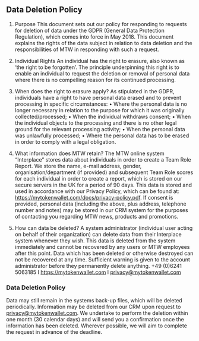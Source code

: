 ## Data Deletion Policy

1. Purpose
This document sets out our policy for responding to requests for deletion of data under the
GDPR (General Data Protection Regulation), which comes into force in May 2018. This
document explains the rights of the data subject in relation to data deletion and the
responsibilities of MTW in responding with such a request.

2. Individual Rights
An individual has the right to erasure, also known as ‘the right to be forgotten’. The principle
underpinning this right is to enable an individual to request the deletion or removal of
personal data where there is no compelling reason for its continued processing.

3. When does the right to erasure apply?
As stipulated in the GDPR, individuals have a right to have personal data erased and to prevent
processing in specific circumstances:
• Where the personal data is no longer necessary in relation to the purpose for which it
was originally collected/processed;
• When the individual withdraws consent;
• When the individual objects to the processing and there is no other legal ground for the
relevant processing activity;
• When the personal data was unlawfully processed;
• Where the personal data has to be erased in order to comply with a legal obligation.

4. What information does MTW retain?
The MTW online system “Interplace” stores data about individuals in order to create a Team
Role Report. We store the name, e-mail address, gender, organisation/department (if
provided) and subsequent Team Role scores for each individual in order to create a report,
which is stored on our secure servers in the UK for a period of 90 days. This data is stored and
used in accordance with our Privacy Policy, which can be found at:
https://mytokenwallet.com/docs/privacy-policy.pdf.
If consent is provided, personal data (including the above, plus address, telephone number and
notes) may be stored in our CRM system for the purposes of contacting you regarding MTW
news, products and promotions.

5. How can data be deleted?
A system administrator (individual user acting on behalf of their organization) can delete data
from their Interplace system whenever they wish. This data is deleted from the system
immediately and cannot be recovered by any users or MTW employees after this point. Data
which has been deleted or otherwise destroyed can not be recovered at any time. Sufficient
warning is given to the account administrator before they permanently delete anything.
+49 (0)6241 5063185 I https://mytokenwallet.com I privacy@mytokenwallet.com

### Data Deletion Policy
Data may still remain in the systems back-up files, which will be deleted periodically.
Information may be deleted from our CRM upon request to privacy@mytokenwallet.com. We
undertake to perform the deletion within one month (30 calendar days) and will send you a
confirmation once the information has been deleted. Wherever possible, we will aim to
complete the request in advance of the deadline.
